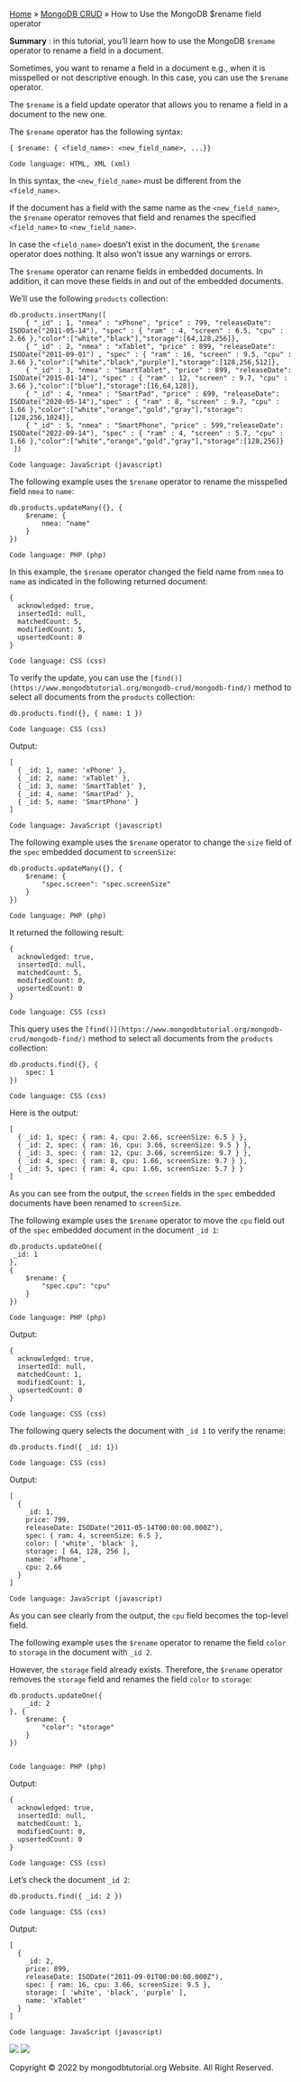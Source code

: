 

[Home](https://www.mongodbtutorial.org/) » [MongoDB
CRUD](https://www.mongodbtutorial.org/mongodb-crud/) » How to Use the MongoDB
$rename field operator



 **Summary** : in this tutorial, you’ll learn how to use the MongoDB `$rename`
operator to rename a field in a document.



Sometimes, you want to rename a field in a document e.g., when it is
misspelled or not descriptive enough. In this case, you can use the `$rename`
operator.



The `$rename` is a field update operator that allows you to rename a field in
a document to the new one.



The `$rename` operator has the following syntax:


    
    
    { $rename: { <field_name>: <new_field_name>, ...}}
    
    Code language: HTML, XML (xml)



In this syntax, the `<new_field_name>` must be different from the
`<field_name>`.



If the document has a field with the same name as the `<new_field_name>`, the
`$rename` operator removes that field and renames the specified `<field_name>`
to `<new_field_name>`.



In case the `<field_name>` doesn’t exist in the document, the `$rename`
operator does nothing. It also won’t issue any warnings or errors.



The `$rename` operator can rename fields in embedded documents. In addition,
it can move these fields in and out of the embedded documents.



We’ll use the following `products` collection:


    
    
    db.products.insertMany([
        { "_id" : 1, "nmea" : "xPhone", "price" : 799, "releaseDate": ISODate("2011-05-14"), "spec" : { "ram" : 4, "screen" : 6.5, "cpu" : 2.66 },"color":["white","black"],"storage":[64,128,256]},
        { "_id" : 2, "nmea" : "xTablet", "price" : 899, "releaseDate": ISODate("2011-09-01") , "spec" : { "ram" : 16, "screen" : 9.5, "cpu" : 3.66 },"color":["white","black","purple"],"storage":[128,256,512]},
        { "_id" : 3, "nmea" : "SmartTablet", "price" : 899, "releaseDate": ISODate("2015-01-14"), "spec" : { "ram" : 12, "screen" : 9.7, "cpu" : 3.66 },"color":["blue"],"storage":[16,64,128]},
        { "_id" : 4, "nmea" : "SmartPad", "price" : 699, "releaseDate": ISODate("2020-05-14"),"spec" : { "ram" : 8, "screen" : 9.7, "cpu" : 1.66 },"color":["white","orange","gold","gray"],"storage":[128,256,1024]},
        { "_id" : 5, "nmea" : "SmartPhone", "price" : 599,"releaseDate": ISODate("2022-09-14"), "spec" : { "ram" : 4, "screen" : 5.7, "cpu" : 1.66 },"color":["white","orange","gold","gray"],"storage":[128,256]}
     ])
    
    Code language: JavaScript (javascript)



The following example uses the `$rename` operator to rename the misspelled
field `nmea` to `name`:


    
    
    db.products.updateMany({}, {
        $rename: {
            nmea: "name"
        }
    })
    
    Code language: PHP (php)



In this example, the `$rename` operator changed the field name from `nmea` to
`name` as indicated in the following returned document:


    
    
    {
      acknowledged: true,
      insertedId: null,
      matchedCount: 5,
      modifiedCount: 5,
      upsertedCount: 0
    }
    
    Code language: CSS (css)



To verify the update, you can use the
`[find()](https://www.mongodbtutorial.org/mongodb-crud/mongodb-find/)` method
to select all documents from the `products` collection:


    
    
    db.products.find({}, { name: 1 })
    
    Code language: CSS (css)



Output:


    
    
    [
      { _id: 1, name: 'xPhone' },
      { _id: 2, name: 'xTablet' },
      { _id: 3, name: 'SmartTablet' },
      { _id: 4, name: 'SmartPad' },
      { _id: 5, name: 'SmartPhone' }
    ]
    
    Code language: JavaScript (javascript)



The following example uses the `$rename` operator to change the `size` field
of the `spec` embedded document to `screenSize`:


    
    
    db.products.updateMany({}, {
        $rename: {
            "spec.screen": "spec.screenSize"
        }
    })
    
    Code language: PHP (php)



It returned the following result:


    
    
    {
      acknowledged: true,
      insertedId: null,
      matchedCount: 5,
      modifiedCount: 0,
      upsertedCount: 0
    }
    
    Code language: CSS (css)



This query uses the `[find()](https://www.mongodbtutorial.org/mongodb-
crud/mongodb-find/)` method to select all documents from the `products`
collection:


    
    
    db.products.find({}, {
        spec: 1
    })
    
    Code language: CSS (css)



Here is the output:


    
    
    [
      { _id: 1, spec: { ram: 4, cpu: 2.66, screenSize: 6.5 } },
      { _id: 2, spec: { ram: 16, cpu: 3.66, screenSize: 9.5 } },
      { _id: 3, spec: { ram: 12, cpu: 3.66, screenSize: 9.7 } },
      { _id: 4, spec: { ram: 8, cpu: 1.66, screenSize: 9.7 } },
      { _id: 5, spec: { ram: 4, cpu: 1.66, screenSize: 5.7 } }
    ]



As you can see from the output, the `screen` fields in the `spec` embedded
documents have been renamed to `screenSize`.



The following example uses the `$rename` operator to move the `cpu` field out
of the `spec` embedded document in the document `_id 1`:


    
    
    db.products.updateOne({
     _id: 1
    }, 
    {
        $rename: {
            "spec.cpu": "cpu"
        }
    })
    
    Code language: PHP (php)



Output:


    
    
    {
      acknowledged: true,
      insertedId: null,
      matchedCount: 1,
      modifiedCount: 1,
      upsertedCount: 0
    }
    
    Code language: CSS (css)



The following query selects the document with `_id 1` to verify the rename:


    
    
    db.products.find({ _id: 1})
    
    Code language: CSS (css)



Output:


    
    
    [
      {
        _id: 1,
        price: 799,
        releaseDate: ISODate("2011-05-14T00:00:00.000Z"),
        spec: { ram: 4, screenSize: 6.5 },
        color: [ 'white', 'black' ],
        storage: [ 64, 128, 256 ],
        name: 'xPhone',
        cpu: 2.66
      }
    ]
    
    Code language: JavaScript (javascript)



As you can see clearly from the output, the `cpu` field becomes the top-level
field.



The following example uses the `$rename` operator to rename the field `color`
to `storage` in the document with `_id 2`.



However, the `storage` field already exists. Therefore, the `$rename` operator
removes the `storage` field and renames the field `color` to `storage`:


    
    
    db.products.updateOne({
        _id: 2
    }, {
        $rename: {
            "color": "storage"
        }
    })
    
    
    Code language: PHP (php)



Output:


    
    
    {
      acknowledged: true,
      insertedId: null,
      matchedCount: 1,
      modifiedCount: 0,
      upsertedCount: 0
    }
    
    Code language: CSS (css)



Let’s check the document `_id 2`:


    
    
    db.products.find({ _id: 2 })
    
    Code language: CSS (css)



Output:


    
    
    [
      {
        _id: 2,
        price: 899,
        releaseDate: ISODate("2011-09-01T00:00:00.000Z"),
        spec: { ram: 16, cpu: 3.66, screenSize: 9.5 },
        storage: [ 'white', 'black', 'purple' ],
        name: 'xTablet'
      }
    ]
    
    Code language: JavaScript (javascript)

![](https://www.mongodbtutorial.org/wp-content/themes/evolution/img/left.svg)
![](https://www.mongodbtutorial.org/wp-content/themes/evolution/img/right.svg)


Copyright © 2022 by mongodbtutorial.org Website. All Right Reserved.

